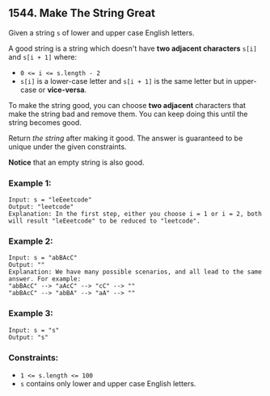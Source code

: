 ## 1544. Make The String Great

Given a string ```s``` of lower and upper case English letters.

A good string is a string which doesn't have **two adjacent characters** ```s[i]``` and ```s[i + 1]``` where:

* ```0 <= i <= s.length - 2```
* ```s[i]``` is a lower-case letter and ```s[i + 1]``` is the same letter but in upper-case or **vice-versa**.

To make the string good, you can choose **two adjacent** characters that make the string bad and remove them. You can keep doing this until the string becomes good.

Return *the string* after making it good. The answer is guaranteed to be unique under the given constraints.

**Notice** that an empty string is also good.

### Example 1:
```
Input: s = "leEeetcode"
Output: "leetcode"
Explanation: In the first step, either you choose i = 1 or i = 2, both will result "leEeetcode" to be reduced to "leetcode".
```
### Example 2:
```
Input: s = "abBAcC"
Output: ""
Explanation: We have many possible scenarios, and all lead to the same answer. For example:
"abBAcC" --> "aAcC" --> "cC" --> ""
"abBAcC" --> "abBA" --> "aA" --> ""
```
### Example 3:
```
Input: s = "s"
Output: "s"
```

### Constraints:

* ```1 <= s.length <= 100```
* ```s``` contains only lower and upper case English letters.